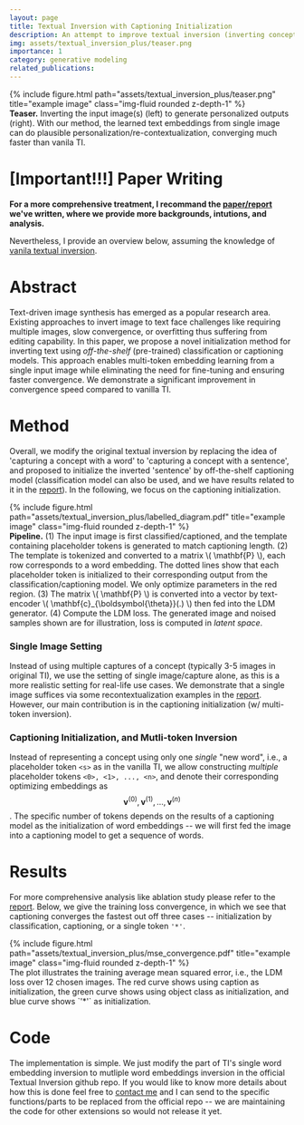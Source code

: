 ```yaml
---
layout: page
title: Textual Inversion with Captioning Initialization
description: An attempt to improve textual inversion (inverting concept in the image to text in context of text-to-image diffusion models, so that the concept can be re-contextualized with customized prompt) by using off-the-shelf captioning model. 
img: assets/textual_inversion_plus/teaser.png
importance: 1
category: generative modeling
related_publications: 
---
```



<div class="row">
    <div class="col-sm mt-3 mt-md-0">
        {% include figure.html path="assets/textual_inversion_plus/teaser.png" title="example image" class="img-fluid rounded z-depth-1" %}
    </div>
</div>
<div class="caption">
    <strong>Teaser.</strong> Inverting the input image(s) (left) to generate personalized outputs (right). With our method, the learned text embeddings from single image can do plausible personalization/re-contextualization, converging much faster than vanila TI.
</div>

# [Important!!!] Paper Writing
**For a more comprehensive treatment, I recommand the [paper/report](../../assets/textual_inversion_plus/an_image_is_worth_one_sentence.pdf) we've written, where we provide more backgrounds, intutions, and analysis.**

Nevertheless, I provide an overview below, assuming the knowledge of [vanila textual inversion](https://textual-inversion.github.io).

# Abstract
Text-driven image synthesis has emerged as a popular research area. Existing
approaches to invert image to text face challenges like requiring multiple images,
slow convergence, or overfitting thus suffering from editing capability. In this
paper, we propose a novel initialization method for inverting text using *off-the-shelf* (pre-trained)
classification or captioning models. This approach enables multi-token embedding
learning from a single input image while eliminating the need for fine-tuning
and ensuring faster convergence. We demonstrate a significant improvement in
convergence speed compared to vanilla TI.

# Method

Overall, we modify the original textual inversion by replacing the idea of 'capturing a concept with a word' to 'capturing a concept with a sentence', and proposed to initialize the inverted 'sentence' by off-the-shelf captioning model (classification model can also be used, and we have results related to it in the [report](../../assets/pdf/an_image_is_worth_one_sentence.pdf)). In the following, we focus on the captioning initialization.

<div class="row">
    <div class="col-sm mt-3 mt-md-0">
        {% include figure.html path="assets/textual_inversion_plus/labelled_diagram.pdf" title="example image" class="img-fluid rounded z-depth-1" %}
    </div>
</div>
<div class="caption">
    <strong>Pipeline.</strong> (1) The input image is first classified/captioned, and the template containing placeholder tokens is generated to match captioning length. (2) The template is tokenized and converted to a matrix \( \mathbf{P} \), each row corresponds to a word embedding. The dotted lines show that each placeholder token is initialized to their corresponding output from the classification/captioning model. We only optimize parameters in the red region. (3) The matrix \( \mathbf{P} \) is converted into a vector by text-encoder \( \mathbf{c}_{\boldsymbol{\theta}}(.) \) then fed into the LDM generator. (4) Compute the LDM loss. The generated image and noised samples shown are for illustration, loss is computed in <em>latent space</em>.
</div>
 
### Single Image Setting 
Instead of using multiple captures of a concept (typically 3-5 images in original TI), we use the setting of single image/capture alone, as this is a more realistic setting for real-life use cases. We demonstrate that a single image suffices via some recontextualization examples in the [report](../../assets/pdf/an_image_is_worth_one_sentence.pdf). However, our main contribution is in the captioning initialization (w/ multi-token inversion).

### Captioning Initialization, and Mutli-token Inversion
 Instead of representing a concept using only one *single* "new word", i.e., a placeholder token `<s>` as in the vanilla TI, we allow constructing *multiple* placeholder tokens `<0>, <1>, ..., <n>`, and denote their corresponding optimizing embeddings as $$ \mathbf{v}^{(0)}, \mathbf{v}^{(1)}, \dots, \mathbf{v}^{(n)} $$. The specific number of tokens depends on the results of a captioning model as the initialization of word embeddings -- we will first fed the image into a captioning model to get a sequence of words.

# Results

For more comprehensive analysis like ablation study please refer to the [report](../../assets/pdf/an_image_is_worth_one_sentence.pdf). Below, we give the training loss convergence, in which we see that captioning converges the fastest out off three cases -- initialization by classification, captioning, or a single token `'*'`.


<div class="row">
    <div class="col-sm mt-3 mt-md-0">
        {% include figure.html path="assets/textual_inversion_plus/mse_convergence.pdf" title="example image" class="img-fluid rounded z-depth-1" %}
    </div>
</div>
<div class="caption">
    The plot illustrates the training average mean squared error, i.e., the LDM loss over 12 chosen images. The red curve shows using caption as initialization, the green curve shows using object class as initialization, and blue curve shows `'*'` as initialization.
</div>


# Code

The implementation is simple. We just modify the part of TI's single word embedding inversion to mutliple word embeddings inversion in the official Textual Inversion github repo. If you would like to know more details about how this is done feel free to [contact me](mailto:harry.qiu@mail.utoronto.ca) and I can send to the specific functions/parts to be replaced from the official repo -- we are maintaining the code for other extensions so would not release it yet.

